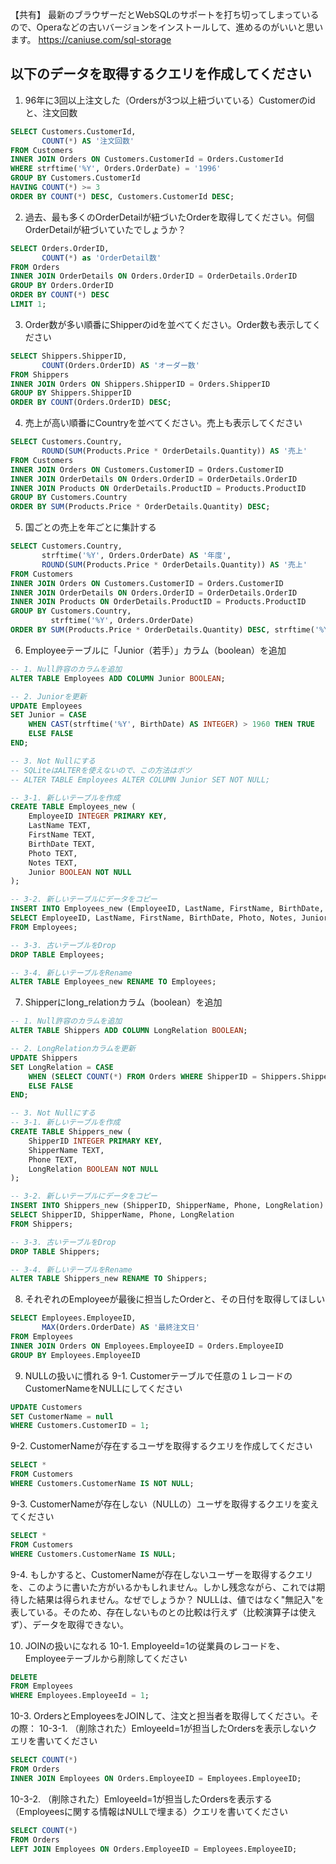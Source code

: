 【共有】
最新のブラウザーだとWebSQLのサポートを打ち切ってしまっているので、Operaなどの古いバージョンをインストールして、進めるのがいいと思います。
https://caniuse.com/sql-storage

## 以下のデータを取得するクエリを作成してください
1. 96年に3回以上注文した（Ordersが3つ以上紐づいている）Customerのidと、注文回数
```sql
SELECT Customers.CustomerId,
       COUNT(*) AS '注文回数'
FROM Customers
INNER JOIN Orders ON Customers.CustomerId = Orders.CustomerId
WHERE strftime('%Y', Orders.OrderDate) = '1996'
GROUP BY Customers.CustomerId
HAVING COUNT(*) >= 3
ORDER BY COUNT(*) DESC, Customers.CustomerId DESC;
```

2. 過去、最も多くのOrderDetailが紐づいたOrderを取得してください。何個OrderDetailが紐づいていたでしょうか？
```sql
SELECT Orders.OrderID,
       COUNT(*) as 'OrderDetail数'
FROM Orders
INNER JOIN OrderDetails ON Orders.OrderID = OrderDetails.OrderID
GROUP BY Orders.OrderID
ORDER BY COUNT(*) DESC
LIMIT 1;
```

3. Order数が多い順番にShipperのidを並べてください。Order数も表示してください
```sql
SELECT Shippers.ShipperID,
       COUNT(Orders.OrderID) AS 'オーダー数'
FROM Shippers
INNER JOIN Orders ON Shippers.ShipperID = Orders.ShipperID
GROUP BY Shippers.ShipperID
ORDER BY COUNT(Orders.OrderID) DESC;
```

4. 売上が高い順番にCountryを並べてください。売上も表示してください
```sql
SELECT Customers.Country,
       ROUND(SUM(Products.Price * OrderDetails.Quantity)) AS '売上'
FROM Customers
INNER JOIN Orders ON Customers.CustomerID = Orders.CustomerID
INNER JOIN OrderDetails ON Orders.OrderID = OrderDetails.OrderID
INNER JOIN Products ON OrderDetails.ProductID = Products.ProductID
GROUP BY Customers.Country
ORDER BY SUM(Products.Price * OrderDetails.Quantity) DESC;
```

5. 国ごとの売上を年ごとに集計する
```sql
SELECT Customers.Country,
       strftime('%Y', Orders.OrderDate) AS '年度',
       ROUND(SUM(Products.Price * OrderDetails.Quantity)) AS '売上'
FROM Customers
INNER JOIN Orders ON Customers.CustomerID = Orders.CustomerID
INNER JOIN OrderDetails ON Orders.OrderID = OrderDetails.OrderID
INNER JOIN Products ON OrderDetails.ProductID = Products.ProductID
GROUP BY Customers.Country,
         strftime('%Y', Orders.OrderDate)
ORDER BY SUM(Products.Price * OrderDetails.Quantity) DESC, strftime('%Y', Orders.OrderDate);
```

6. Employeeテーブルに「Junior（若手）」カラム（boolean）を追加

```sql
-- 1. Null許容のカラムを追加
ALTER TABLE Employees ADD COLUMN Junior BOOLEAN;

-- 2. Juniorを更新
UPDATE Employees
SET Junior = CASE
    WHEN CAST(strftime('%Y', BirthDate) AS INTEGER) > 1960 THEN TRUE
    ELSE FALSE
END;

-- 3. Not Nullにする
-- SQLiteはALTERを使えないので、この方法はボツ
-- ALTER TABLE Employees ALTER COLUMN Junior SET NOT NULL;

-- 3-1. 新しいテーブルを作成
CREATE TABLE Employees_new (
    EmployeeID INTEGER PRIMARY KEY,
    LastName TEXT,
    FirstName TEXT,
    BirthDate TEXT,
    Photo TEXT,
    Notes TEXT,
    Junior BOOLEAN NOT NULL
);

-- 3-2. 新しいテーブルにデータをコピー
INSERT INTO Employees_new (EmployeeID, LastName, FirstName, BirthDate, Photo, Notes, Junior)
SELECT EmployeeID, LastName, FirstName, BirthDate, Photo, Notes, Junior
FROM Employees;

-- 3-3. 古いテーブルをDrop
DROP TABLE Employees;

-- 3-4. 新しいテーブルをRename
ALTER TABLE Employees_new RENAME TO Employees;
```

7. Shipperにlong_relationカラム（boolean）を追加
```sql
-- 1. Null許容のカラムを追加
ALTER TABLE Shippers ADD COLUMN LongRelation BOOLEAN;

-- 2. LongRelationカラムを更新
UPDATE Shippers
SET LongRelation = CASE
    WHEN (SELECT COUNT(*) FROM Orders WHERE ShipperID = Shippers.ShipperID) >= 70 THEN TRUE
    ELSE FALSE
END;

-- 3. Not Nullにする
-- 3-1. 新しいテーブルを作成
CREATE TABLE Shippers_new (
    ShipperID INTEGER PRIMARY KEY,
    ShipperName TEXT,
    Phone TEXT,
    LongRelation BOOLEAN NOT NULL
);

-- 3-2. 新しいテーブルにデータをコピー
INSERT INTO Shippers_new (ShipperID, ShipperName, Phone, LongRelation)
SELECT ShipperID, ShipperName, Phone, LongRelation
FROM Shippers;

-- 3-3. 古いテーブルをDrop
DROP TABLE Shippers;

-- 3-4. 新しいテーブルをRename
ALTER TABLE Shippers_new RENAME TO Shippers;
```

8. それぞれのEmployeeが最後に担当したOrderと、その日付を取得してほしい
```sql
SELECT Employees.EmployeeID,
       MAX(Orders.OrderDate) AS '最終注文日'
FROM Employees
INNER JOIN Orders ON Employees.EmployeeID = Orders.EmployeeID
GROUP BY Employees.EmployeeID
```

9. NULLの扱いに慣れる
9-1. Customerテーブルで任意の１レコードのCustomerNameをNULLにしてください
```sql
UPDATE Customers
SET CustomerName = null
WHERE Customers.CustomerID = 1;
```

9-2. CustomerNameが存在するユーザを取得するクエリを作成してください
```sql
SELECT * 
FROM Customers
WHERE Customers.CustomerName IS NOT NULL;
```

9-3. CustomerNameが存在しない（NULLの）ユーザを取得するクエリを変えてください
```sql
SELECT * 
FROM Customers
WHERE Customers.CustomerName IS NULL;
```

9-4. もしかすると、CustomerNameが存在しないユーザーを取得するクエリを、このように書いた方がいるかもしれません。しかし残念ながら、これでは期待した結果は得られません。なぜでしょうか？
NULLは、値ではなく"無記入"を表している。そのため、存在しないものとの比較は行えず（比較演算子は使えず）、データを取得できない。

10. JOINの扱いになれる
10-1. EmployeeId=1の従業員のレコードを、Employeeテーブルから削除してください
```sql
DELETE 
FROM Employees
WHERE Employees.EmployeeId = 1;
```
10-3. OrdersとEmployeesをJOINして、注文と担当者を取得してください。その際：
10-3-1. （削除された）EmloyeeId=1が担当したOrdersを表示しないクエリを書いてください
```sql
SELECT COUNT(*)
FROM Orders
INNER JOIN Employees ON Orders.EmployeeID = Employees.EmployeeID;
```

10-3-2. （削除された）EmloyeeId=1が担当したOrdersを表示する（Employeesに関する情報はNULLで埋まる）クエリを書いてください
```sql
SELECT COUNT(*) 
FROM Orders
LEFT JOIN Employees ON Orders.EmployeeID = Employees.EmployeeID;
```